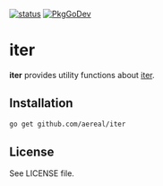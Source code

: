 [![status][ci-status-badge]][ci-status]
[![PkgGoDev][pkg-go-dev-badge]][pkg-go-dev]

# iter

**iter** provides utility functions about [iter][].

## Installation

```sh
go get github.com/aereal/iter
```

## License

See LICENSE file.

[pkg-go-dev]: https://pkg.go.dev/github.com/aereal/iter
[pkg-go-dev-badge]: https://pkg.go.dev/badge/aereal/iter
[ci-status-badge]: https://github.com/aereal/iter/workflows/CI/badge.svg?branch=main
[ci-status]: https://github.com/aereal/iter/actions/workflows/CI
[iter]: https://pkg.go.dev/iter
